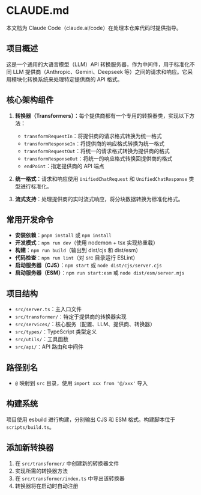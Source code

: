 # CLAUDE.md

本文档为 Claude Code（claude.ai/code）在处理本仓库代码时提供指导。

## 项目概述

这是一个通用的大语言模型（LLM）API 转换服务器，作为中间件，用于标准化不同 LLM 提供商（Anthropic、Gemini、Deepseek 等）之间的请求和响应。它采用模块化转换系统来处理特定提供商的 API 格式。

## 核心架构组件

1. **转换器（Transformers）**：每个提供商都有一个专用的转换器类，实现以下方法：
   - `transformRequestIn`：将提供商的请求格式转换为统一格式
   - `transformResponseIn`：将提供商的响应格式转换为统一格式
   - `transformRequestOut`：将统一的请求格式转换为提供商的格式
   - `transformResponseOut`：将统一的响应格式转换回提供商的格式
   - `endPoint`：指定提供商的 API 端点

2. **统一格式**：请求和响应使用 `UnifiedChatRequest` 和 `UnifiedChatResponse` 类型进行标准化。

3. **流式支持**：处理提供商的实时流式响应，将分块数据转换为标准化格式。

## 常用开发命令

- **安装依赖**：`pnpm install` 或 `npm install`
- **开发模式**：`npm run dev`（使用 nodemon + tsx 实现热重载）
- **构建**：`npm run build`（输出到 dist/cjs 和 dist/esm）
- **代码检查**：`npm run lint`（对 src 目录运行 ESLint）
- **启动服务器（CJS）**：`npm start` 或 `node dist/cjs/server.cjs`
- **启动服务器（ESM）**：`npm run start:esm` 或 `node dist/esm/server.mjs`

## 项目结构

- `src/server.ts`：主入口文件
- `src/transformer/`：特定于提供商的转换器实现
- `src/services/`：核心服务（配置、LLM、提供商、转换器）
- `src/types/`：TypeScript 类型定义
- `src/utils/`：工具函数
- `src/api/`：API 路由和中间件

## 路径别名

- `@` 映射到 `src` 目录，使用 `import xxx from '@/xxx'` 导入

## 构建系统

项目使用 esbuild 进行构建，分别输出 CJS 和 ESM 格式。构建脚本位于 `scripts/build.ts`。

## 添加新转换器

1. 在 `src/transformer/` 中创建新的转换器文件
2. 实现所需的转换器方法
3. 在 `src/transformer/index.ts` 中导出该转换器
4. 转换器将在启动时自动注册